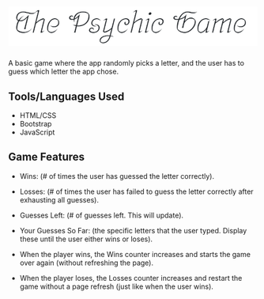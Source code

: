 # ![](/images/Capture.PNG)

A basic game where  the app randomly picks a letter, and the user has to guess which letter the app chose. 

## Tools/Languages Used
- HTML/CSS
- Bootstrap
- JavaScript
  

## Game Features
- Wins: (# of times the user has guessed the letter correctly).

- Losses: (# of times the user has failed to guess the letter correctly after exhausting all guesses).

- Guesses Left: (# of guesses left. This will update).

- Your Guesses So Far: (the specific letters that the user typed. Display these until the user either wins or loses).

- When the player wins, the Wins counter increases  and starts the game over again (without refreshing the page).

- When the player loses, the Losses counter increases and restart the game without a page refresh (just like when the user wins).
